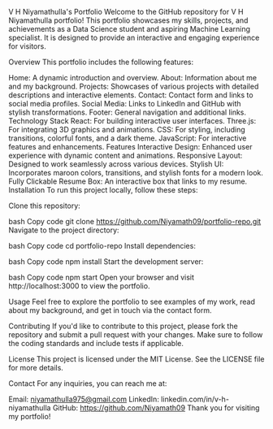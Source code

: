 V H Niyamathulla's Portfolio
Welcome to the GitHub repository for V H Niyamathulla portfolio! This portfolio showcases my skills, projects, and achievements as a Data Science student and aspiring Machine Learning specialist. It is designed to provide an interactive and engaging experience for visitors.

Overview
This portfolio includes the following features:

Home: A dynamic introduction and overview.
About: Information about me and my background.
Projects: Showcases of various projects with detailed descriptions and interactive elements.
Contact: Contact form and links to social media profiles.
Social Media: Links to LinkedIn and GitHub with stylish transformations.
Footer: General navigation and additional links.
Technology Stack
React: For building interactive user interfaces.
Three.js: For integrating 3D graphics and animations.
CSS: For styling, including transitions, colorful fonts, and a dark theme.
JavaScript: For interactive features and enhancements.
Features
Interactive Design: Enhanced user experience with dynamic content and animations.
Responsive Layout: Designed to work seamlessly across various devices.
Stylish UI: Incorporates maroon colors, transitions, and stylish fonts for a modern look.
Fully Clickable Resume Box: An interactive box that links to my resume.
Installation
To run this project locally, follow these steps:

Clone this repository:

bash
Copy code
git clone https://github.com/Niyamath09/portfolio-repo.git
Navigate to the project directory:

bash
Copy code
cd portfolio-repo
Install dependencies:

bash
Copy code
npm install
Start the development server:

bash
Copy code
npm start
Open your browser and visit http://localhost:3000 to view the portfolio.

Usage
Feel free to explore the portfolio to see examples of my work, read about my background, and get in touch via the contact form.

Contributing
If you'd like to contribute to this project, please fork the repository and submit a pull request with your changes. Make sure to follow the coding standards and include tests if applicable.

License
This project is licensed under the MIT License. See the LICENSE file for more details.

Contact
For any inquiries, you can reach me at:

Email: niyamathulla975@gmail.com 
LinkedIn: linkedin.com/in/v-h-niyamathulla
GitHub: https://github.com/Niyamath09
Thank you for visiting my portfolio!


